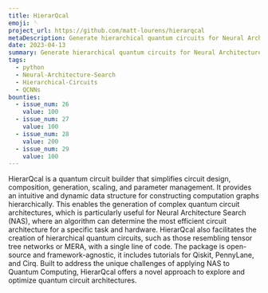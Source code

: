 ```yaml
---
title: HierarQcal
emoji: 🪡
project_url: https://github.com/matt-lourens/hierarqcal
metaDescription: Generate hierarchical quantum circuits for Neural Architecture Search.
date: 2023-04-13
summary: Generate hierarchical quantum circuits for Neural Architecture Search.
tags:
  - python
  - Neural-Architecture-Search
  - Hierarchical-Circuits
  - QCNNs
bounties:
  - issue_num: 26
    value: 100
  - issue_num: 27
    value: 100
  - issue_num: 28
    value: 200
  - issue_num: 29
    value: 100
---
```


HierarQcal is a quantum circuit builder that simplifies circuit design, composition, generation, scaling, and parameter management. It provides an intuitive and dynamic data structure for constructing computation graphs hierarchically. This enables the generation of complex quantum circuit architectures, which is particularly useful for Neural Architecture Search (NAS), where an algorithm can determine the most efficient circuit architecture for a specific task and hardware. HierarQcal also facilitates the creation of hierarchical quantum circuits, such as those resembling tensor tree networks or MERA, with a single line of code. The package is open-source and framework-agnostic, it includes tutorials for Qiskit, PennyLane, and Cirq. Built to address the unique challenges of applying NAS to Quantum Computing, HierarQcal offers a novel approach to explore and optimize quantum circuit architectures.
